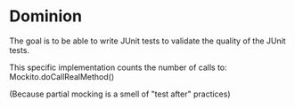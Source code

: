 Dominion
========

The goal is to be able to write JUnit tests to validate the quality of
the JUnit tests.

This specific implementation counts the number of calls to:
Mockito.doCallRealMethod()

(Because partial mocking is a smell of "test after" practices)
